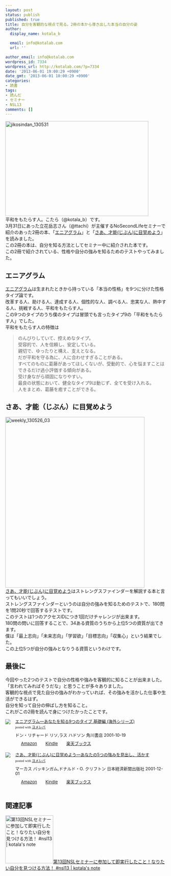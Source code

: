 ```yaml
---
layout: post
status: publish
published: true
title: 自分を客観的な視点で見る。2冊の本から導き出した本当の自分の姿
author:
  display_name: kotala_b

  email: info@kotalab.com
  url: ''

author_email: info@kotalab.com
wordpress_id: 7334
wordpress_url: http://kotalab.com/?p=7334
date: '2013-06-01 19:00:29 +0900'
date_gmt: '2013-06-01 10:00:29 +0900'
categories:
- 読書
tags:
- 読んだ
- セミナー
- NSL13
comments: []
---
```

<p><img src="http://kotalab.com/wp-content/uploads/jikosindan_130531-448x297.jpg" alt="jikosindan_130531" width="448" height="297" class="alignnone size-large wp-image-7335" /><br />
平和をもたらす人。こたら（@kotala_b）です。<br />
3月31日にあった立花岳志さん（@ttachi）が主催するNoSecondLifeセミナーで紹介のあった2冊の本、「<a href="http://c.af.moshimo.com/af/c/click?a_id=374940&p_id=170&pc_id=185&pl_id=4062&s_v=b5Rz2P0601xu&url=http%3A%2F%2Fwww.amazon.co.jp%2Fexec%2Fobidos%2FASIN%2F4047913944%2Fref%3Dnosim" rel="nofollow" name="booklink" target="_blank">エニアグラム</a>」と「<a href="http://c.af.moshimo.com/af/c/click?a_id=374940&p_id=170&pc_id=185&pl_id=4062&s_v=b5Rz2P0601xu&url=http%3A%2F%2Fwww.amazon.co.jp%2Fexec%2Fobidos%2FASIN%2F4532149479%2Fref%3Dnosim" rel="nofollow" name="booklink" target="_blank">さあ、才能(じぶん)に目覚めよう</a>」を読みました。<br />
この2冊の本は、自分を知る方法としてセミナー中に紹介された本です。<br />
この2冊で紹介されている、性格や自分の強みを知るためのテストやってみました。<br />
<!--more--></p>
<h2>エニアグラム</h2>
<p><a href="http://c.af.moshimo.com/af/c/click?a_id=374940&p_id=170&pc_id=185&pl_id=4062&s_v=b5Rz2P0601xu&url=http%3A%2F%2Fwww.amazon.co.jp%2Fexec%2Fobidos%2FASIN%2F4047913944%2Fref%3Dnosim" rel="nofollow" name="booklink" target="_blank">エニアグラム</a>は生まれたときから持っている「本当の性格」を9つに分けた性格タイプ論です。<br />
改革する人、助ける人、達成する人、個性的な人、調べる人、忠実な人、熱中する人、挑戦する人、平和をもたらす人。<br />
この9つのタイプのうち僕のタイプは冒頭でも言ったタイプ9の「平和をもたらす人」でした。<br />
平和をもたらす人の特徴は</p>
<blockquote><p>のんびりしていて、控えめなタイプ。<br />
受容的で、人を信頼し、安定している。<br />
親切で、ゆったりと構え、支えとなる。<br />
だが平和を守る為に、人に合わせすぎることがある。<br />
すべてのものに葛藤があってほしくないが、受動的で、心を悩ますことはできるだけ過小評価する傾向がある。<br />
受け身ながら頑固になりやすい。<br />
最良の状態において、健全なタイプ9は動じず、全てを受け入れる。<br />
人をまとめ、葛藤を癒すことができる。
</p></blockquote>
<h2>さあ、才能（じぶん）に目覚めよう</h2>
<p><img src="http://kotalab.com/wp-content/uploads/weekly_130526_03.jpg" alt="weekly_130526_03" width="436" height="534" class="alignnone size-full wp-image-7251" /><br />
<a href="http://c.af.moshimo.com/af/c/click?a_id=374940&p_id=170&pc_id=185&pl_id=4062&s_v=b5Rz2P0601xu&url=http%3A%2F%2Fwww.amazon.co.jp%2Fexec%2Fobidos%2FASIN%2F4532149479%2Fref%3Dnosim" rel="nofollow" name="booklink" target="_blank">さあ、才能(じぶん)に目覚めよう</a>はストレングスファインダーを解説する本と言ってもいいでしょう。<br />
ストレングスファインダーというのは自分の強みを知るためのテストで、180問を1問20秒で回答するテストです。<br />
このテストは1つのアクセスIDにつき1回だけチャレンジが出来ます。<br />
180問の問いに回答することで、34ある資質のうちから上位5つの資質が出てきます。<br />
僕は「最上志向」「未来志向」「学習欲」「目標志向」「収集心」という結果でした。<br />
この上位5つが自分の強みとなりうる資質というわけです。</p>
<h2>最後に</h2>
<p>今回やった2つのテストで自分の性格や強みを客観的に知ることが出来ました。<br />
「言われてみればそうだな」と思うことが多々ありました。<br />
客観的な視点で見た自分の強みがわかっていれば、その強みを活かした仕事や生活ができるはず。<br />
自分を知って自分の伸ばし方を知ること。<br />
これがこの2冊を読んで身につけたかったことです。</p>
<div class="booklink-box" style="text-align:left;padding-bottom:20px;font-size:small;/zoom: 1;overflow: hidden;">
<div class="booklink-image" style="float:left;margin:0 15px 10px 0;"><a href="http://c.af.moshimo.com/af/c/click?a_id=374940&p_id=170&pc_id=185&pl_id=4062&s_v=b5Rz2P0601xu&url=http%3A%2F%2Fwww.amazon.co.jp%2Fexec%2Fobidos%2FASIN%2F4047913944%2Fref%3Dnosim" name="booklink" rel="nofollow" target="_blank"><img src="http://ecx.images-amazon.com/images/I/51YV8KFDPTL._SL160_.jpg" style="border: none;" /></a></div>
<div class="booklink-info" style="line-height:120%;/zoom: 1;overflow: hidden;">
<div class="booklink-name" style="margin-bottom:10px;line-height:120%"><a href="http://c.af.moshimo.com/af/c/click?a_id=374940&p_id=170&pc_id=185&pl_id=4062&s_v=b5Rz2P0601xu&url=http%3A%2F%2Fwww.amazon.co.jp%2Fexec%2Fobidos%2FASIN%2F4047913944%2Fref%3Dnosim" rel="nofollow" name="booklink" target="_blank">エニアグラム―あなたを知る9つのタイプ 基礎編 (海外シリーズ)</a>
<div class="booklink-powered-date" style="font-size:8pt;margin-top:5px;font-family:verdana;line-height:120%">posted with <a href="http://yomereba.com" target="_blank">ヨメレバ</a></div>
</div>
<div class="booklink-detail" style="margin-bottom:5px;">ドン・リチャード リソ,ラス ハドソン 角川書店 2001-10-19    </div>
<div class="booklink-link2" style="margin-top:10px;">
<div class="shoplinkamazon" style="display:inline;margin-right:5px;background: url('http://img.yomereba.com/tam_y.gif') 0 0 no-repeat;padding: 2px 0 2px 18px;white-space: nowrap;"><a href="http://c.af.moshimo.com/af/c/click?a_id=374940&p_id=170&pc_id=185&pl_id=4062&s_v=b5Rz2P0601xu&url=http%3A%2F%2Fwww.amazon.co.jp%2Fexec%2Fobidos%2FASIN%2F4047913944%2Fref%3Dnosim" rel="nofollow" target="_blank" title="アマゾン" >Amazon</a></div>
<div class="shoplinkkindle" style="display:inline;margin-right:5px;background: url('http://img.yomereba.com/tam_y.gif') 0 0 no-repeat;padding: 2px 0 2px 18px;white-space: nowrap;"><a href="http://c.af.moshimo.com/af/c/click?a_id=374940&p_id=170&pc_id=185&pl_id=4062&s_v=b5Rz2P0601xu&url=http%3A%2F%2Fwww.amazon.co.jp%2Fgp%2Fsearch%3Fkeywords%3D%2583G%2583j%2583A%2583O%2583%2589%2583%2580%2581%255C%2582%25A0%2582%25C8%2582%25BD%2582%25F0%2592m%2582%25E99%2582%25C2%2582%25CC%2583%255E%2583C%2583v%2520%258A%25EE%2591b%2595%25D2%2520%2528%258AC%258AO%2583V%2583%258A%2581%255B%2583Y%2529%26__mk_ja_JP%3D%2583J%2583%255E%2583J%2583i%26url%3Dnode%253D2275256051" rel="nofollow" target="_blank" >Kindle</a></div>
<div class="shoplinkrakuten" style="display:inline;margin-right:5px;background: url('http://img.yomereba.com/tam_y.gif') 0 -50px no-repeat;padding: 2px 0 2px 18px;white-space: nowrap;"><a href="http://c.af.moshimo.com/af/c/click?a_id=374941&p_id=56&pc_id=56&pl_id=637&s_v=b5Rz2P0601xu&url=http%3A%2F%2Fbooks.rakuten.co.jp%2Frb%2F1385133%2F" rel="nofollow" target="_blank" title="楽天ブックス" >楽天ブックス</a></div>
</div>
</div>
<div class="booklink-footer" style="clear: left"></div>
</div>
<div class="booklink-box" style="text-align:left;padding-bottom:20px;font-size:small;/zoom: 1;overflow: hidden;">
<div class="booklink-image" style="float:left;margin:0 15px 10px 0;"><a href="http://c.af.moshimo.com/af/c/click?a_id=374940&p_id=170&pc_id=185&pl_id=4062&s_v=b5Rz2P0601xu&url=http%3A%2F%2Fwww.amazon.co.jp%2Fexec%2Fobidos%2FASIN%2F4532149479%2Fref%3Dnosim" name="booklink" rel="nofollow" target="_blank"><img src="http://ecx.images-amazon.com/images/I/51A7ZKPW20L._SL160_.jpg" style="border: none;" /></a></div>
<div class="booklink-info" style="line-height:120%;/zoom: 1;overflow: hidden;">
<div class="booklink-name" style="margin-bottom:10px;line-height:120%"><a href="http://c.af.moshimo.com/af/c/click?a_id=374940&p_id=170&pc_id=185&pl_id=4062&s_v=b5Rz2P0601xu&url=http%3A%2F%2Fwww.amazon.co.jp%2Fexec%2Fobidos%2FASIN%2F4532149479%2Fref%3Dnosim" rel="nofollow" name="booklink" target="_blank">さあ、才能(じぶん)に目覚めよう―あなたの5つの強みを見出し、活かす</a>
<div class="booklink-powered-date" style="font-size:8pt;margin-top:5px;font-family:verdana;line-height:120%">posted with <a href="http://yomereba.com" target="_blank">ヨメレバ</a></div>
</div>
<div class="booklink-detail" style="margin-bottom:5px;">マーカス バッキンガム,ドナルド・O. クリフトン 日本経済新聞出版社 2001-12-01    </div>
<div class="booklink-link2" style="margin-top:10px;">
<div class="shoplinkamazon" style="display:inline;margin-right:5px;background: url('http://img.yomereba.com/tam_y.gif') 0 0 no-repeat;padding: 2px 0 2px 18px;white-space: nowrap;"><a href="http://c.af.moshimo.com/af/c/click?a_id=374940&p_id=170&pc_id=185&pl_id=4062&s_v=b5Rz2P0601xu&url=http%3A%2F%2Fwww.amazon.co.jp%2Fexec%2Fobidos%2FASIN%2F4532149479%2Fref%3Dnosim" rel="nofollow" target="_blank" title="アマゾン" >Amazon</a></div>
<div class="shoplinkkindle" style="display:inline;margin-right:5px;background: url('http://img.yomereba.com/tam_y.gif') 0 0 no-repeat;padding: 2px 0 2px 18px;white-space: nowrap;"><a href="http://c.af.moshimo.com/af/c/click?a_id=374940&p_id=170&pc_id=185&pl_id=4062&s_v=b5Rz2P0601xu&url=http%3A%2F%2Fwww.amazon.co.jp%2Fgp%2Fsearch%3Fkeywords%3D%2582%25B3%2582%25A0%2581A%258D%25CB%2594%255C%2528%2582%25B6%2582%25D4%2582%25F1%2529%2582%25C9%2596%25DA%258Ao%2582%25DF%2582%25E6%2582%25A4%2581%255C%2582%25A0%2582%25C8%2582%25BD%2582%25CC5%2582%25C2%2582%25CC%258B%25AD%2582%25DD%2582%25F0%258C%25A9%258Fo%2582%25B5%2581A%258A%2588%2582%25A9%2582%25B7%26__mk_ja_JP%3D%2583J%2583%255E%2583J%2583i%26url%3Dnode%253D2275256051" rel="nofollow" target="_blank" >Kindle</a></div>
<div class="shoplinkrakuten" style="display:inline;margin-right:5px;background: url('http://img.yomereba.com/tam_y.gif') 0 -50px no-repeat;padding: 2px 0 2px 18px;white-space: nowrap;"><a href="http://c.af.moshimo.com/af/c/click?a_id=374941&p_id=56&pc_id=56&pl_id=637&s_v=b5Rz2P0601xu&url=http%3A%2F%2Fbooks.rakuten.co.jp%2Frb%2F1397867%2F" rel="nofollow" target="_blank" title="楽天ブックス" >楽天ブックス</a></div>
</div>
</div>
<div class="booklink-footer" style="clear: left"></div>
</div>
<h2 class="rele">関連記事</h2>
<p><a href="http://kotalab.com/af-s-dx-nikkor-35mm" target="_blank"><img  class="alignleft" src="http://kotalab.com/wp-content/uploads/slooProImg_20130401222745.jpg" alt="第13回NSLセミナーに参加して即実行したこと！なりたい自分を見つける方法！ #nsl13 | kotala's note" width="150" /></a><a href="http://kotalab.com/af-s-dx-nikkor-35mm" target="_blank">第13回NSLセミナーに参加して即実行したこと！なりたい自分を見つける方法！ #nsl13 | kotala's note</a><br style="clear:both;" /></p>
